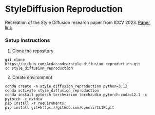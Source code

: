 # StyleDiffusion Reproduction

Recreation of the Style Diffusion research paper from ICCV 2023. [Paper link](https://arxiv.org/abs/2308.07863). 

### Setup Instructions

1. Clone the repository

```
git clone https://github.com/Ardacandra/style_diffusion_reproduction.git
cd style_diffusion_reproduction
```

2. Create environment

```
conda create -n style_diffusion_reproduction python=3.12
conda activate style_diffusion_reproduction
conda install pytorch torchvision torchaudio pytorch-cuda=12.1 -c pytorch -c nvidia
pip install -r requirements.
pip install git+https://github.com/openai/CLIP.git
```